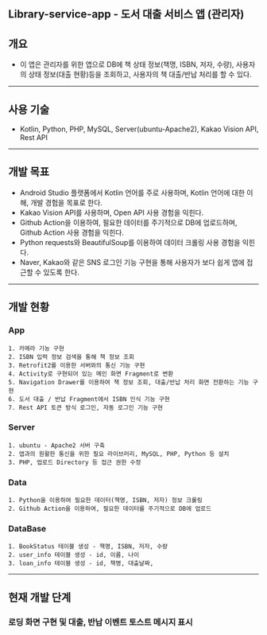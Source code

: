 ## Library-service-app - 도서 대출 서비스 앱 (관리자)

## 개요
+ 이 앱은 관리자를 위한 앱으로 DB에 책 상태 정보(책명, ISBN, 저자, 수량), 사용자의 상태 정보(대출 현황)등을 조회하고, 사용자의 책 대출/반납 처리를 할 수 있다.
---

## 사용 기술
+ Kotlin, Python, PHP, MySQL, Server(ubuntu-Apache2), Kakao Vision API, Rest API
---

## 개발 목표
+ Android Studio 플랫폼에서 Kotlin 언어를 주로 사용하며, Kotlin 언어에 대한 이해, 개발 경험을 목표로 한다.
+ Kakao Vision API를 사용하며, Open API 사용 경험을 익힌다.
+ Github Action을 이용하여, 필요한 데이터를 주기적으로 DB에 업로드하며, Github Action 사용 경험을 익힌다.
+ Python requests와 BeautifulSoup를 이용하여 데이터 크롤링 사용 경험을 익힌다.
+ Naver, Kakao와 같은 SNS 로그인 기능 구현을 통해 사용자가 보다 쉽게 앱에 접근할 수 있도록 한다.
---

## 개발 현황
  ### App
    1. 카메라 기능 구현
    2. ISBN 입력 정보 검색을 통해 책 정보 조회
    3. Retrofit2를 이용한 서버와의 통신 기능 구현
    4. Activity로 구현되어 있는 메인 화면 Fragment로 변환 
    5. Navigation Drawer를 이용하여 책 정보 조회, 대출/반납 처리 화면 전환하는 기능 구현
    6. 도서 대출 / 반납 Fragment에서 ISBN 인식 기능 구현
    7. Rest API 토큰 방식 로그인, 자동 로그인 기능 구현
    
  ### Server
    1. ubuntu - Apache2 서버 구축
    2. 앱과의 원활한 통신을 위한 필요 라이브러리, MySQL, PHP, Python 등 설치
    3. PHP, 업로드 Directory 등 접근 권한 수정
    
  ### Data
    1. Python을 이용하여 필요한 데이터(책명, ISBN, 저자) 정보 크롤링
    2. Github Action을 이용하여, 필요한 데이터를 주기적으로 DB에 업로드
    
  ### DataBase
    1. BookStatus 테이블 생성 - 책명, ISBN, 저자, 수량
    2. user_info 테이블 생성 - id, 이름, 나이
    3. loan_info 테이블 생성 - id, 책명, 대출날짜, 
---

## 현재 개발 단계
### 로딩 화면 구현 및 대출, 반납 이벤트 토스트 메시지 표시
